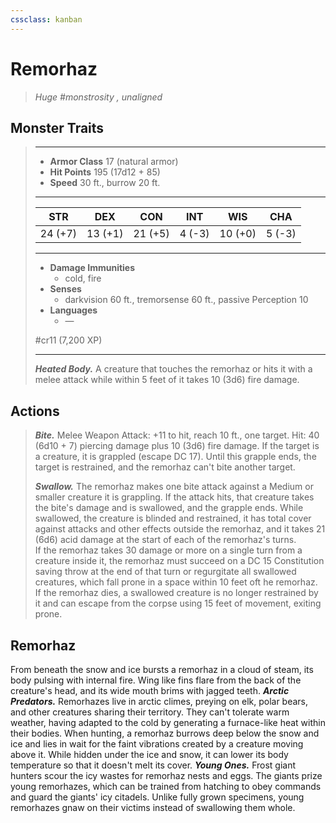 ```yaml
---
cssclass: kanban
---
```


# Remorhaz
>*Huge #monstrosity , unaligned*
## Monster Traits
>___
>- **Armor Class** 17 (natural armor)
>- **Hit Points** 195 (17d12 + 85)
>- **Speed** 30 ft., burrow 20 ft.
>___
>|STR|DEX|CON|INT|WIS|CHA|
>|:---:|:---:|:---:|:---:|:---:|:---:|
>|24 (+7)|13 (+1)|21 (+5)|4 (-3)|10 (+0)|5 (-3)|
>___
>- **Damage Immunities**
>	 - cold, fire
>- **Senses**
>	 - darkvision 60 ft., tremorsense 60 ft., passive Perception 10
>- **Languages**
>	 - —
>
> #cr11 (7,200 XP)
>___
>***Heated Body.*** A creature that touches the remorhaz or hits it with a melee attack while within 5 feet of it takes 10 (3d6) fire damage.  
>
## Actions
>***Bite.*** Melee Weapon Attack: +11 to hit, reach 10 ft., one target. Hit: 40 (6d10 + 7) piercing damage plus 10 (3d6) fire damage. If the target is a creature, it is grappled (escape DC 17). Until this grapple ends, the target is restrained, and the remorhaz can't bite another target.  
>
>***Swallow.*** The remorhaz makes one bite attack against a Medium or smaller creature it is grappling. If the attack hits, that creature takes the bite's damage and is swallowed, and the grapple ends. While swallowed, the creature is blinded and restrained, it has total cover against attacks and other effects outside the remorhaz, and it takes 21 (6d6) acid damage at the start of each of the remorhaz's turns.  
>If the remorhaz takes 30 damage or more on a single turn from a creature inside it, the remorhaz must succeed on a DC 15 Constitution saving throw at the end of that turn or regurgitate all swallowed creatures, which fall prone in a space within 10 feet oft he remorhaz. If the remorhaz dies, a swallowed creature is no longer restrained by it and can escape from the corpse using 15 feet of movement, exiting prone.
## Remorhaz
From beneath the snow and ice bursts a remorhaz in a cloud of steam, its body pulsing with internal fire. Wing like fins flare from the back of the creature's head, and its wide mouth brims with jagged teeth.
***Arctic Predators.*** Remorhazes live in arctic climes, preying on elk, polar bears, and other creatures sharing their territory. They can't tolerate warm weather, having adapted to the cold by generating a furnace-like heat within their bodies. When hunting, a remorhaz burrows deep below the snow and ice and lies in wait for the faint vibrations created by a creature moving above it. While hidden under the ice and snow, it can lower its body temperature so that it doesn't melt its cover.
***Young Ones.*** Frost giant hunters scour the icy wastes for remorhaz nests and eggs. The giants prize young remorhazes, which can be trained from hatching to obey commands and guard the giants' icy citadels. Unlike fully grown specimens, young remorhazes gnaw on their victims instead of swallowing them whole.